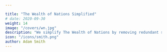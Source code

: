 ```yaml
---

title: "The Wealth of Nations Simplified"
# date: 2020-09-30
weight: 14
image: "/covers/wn.jpg"
description: "We simplify The Wealth of Nations by removing redundant statements and by organizing Smith's ideas into bullet points. We retain the paragraph numbers so you can check the original. Pounds and shillings are converted to their pence equivalent for easier comparison and computation"
icon: "/icons/smith.png"
author: Adam Smith
---
```


<!-- 
+++
title=  ""
linkTitle= "Wealth of Nations"
description=  "."
linkTite = "Wealth of Nations"
date=  "2015-09-09"
image=  "/covers/wn.jpg"
aliases= [
  "/research/smith/simple-wealth-of-nations/"
]
+++
 -->

